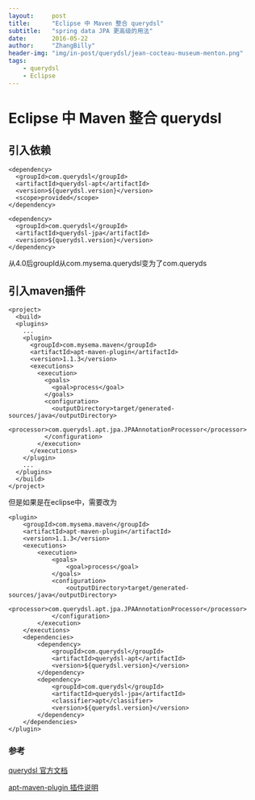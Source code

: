 ```yaml
---
layout:     post
title:      "Eclipse 中 Maven 整合 querydsl"
subtitle:   "spring data JPA 更高级的用法"
date:       2016-05-22
author:     "ZhangBilly"
header-img: "img/in-post/querydsl/jean-cocteau-museum-menton.png"
tags:
    - querydsl
    - Eclipse
---
```




# Eclipse 中 Maven 整合 querydsl

## 引入依赖


	<dependency>
	  <groupId>com.querydsl</groupId>
	  <artifactId>querydsl-apt</artifactId>
	  <version>${querydsl.version}</version>
	  <scope>provided</scope>
	</dependency>
	
	<dependency>
	  <groupId>com.querydsl</groupId>
	  <artifactId>querydsl-jpa</artifactId>
	  <version>${querydsl.version}</version>
	</dependency>


从4.0后groupId从com.mysema.querydsl变为了com.queryds

## 引入maven插件


	<project>
	  <build>
	  <plugins>
	    ...
	    <plugin>
	      <groupId>com.mysema.maven</groupId>
	      <artifactId>apt-maven-plugin</artifactId>
	      <version>1.1.3</version>
	      <executions>
	        <execution>
	          <goals>
	            <goal>process</goal>
	          </goals>
	          <configuration>
	            <outputDirectory>target/generated-sources/java</outputDirectory>
	            <processor>com.querydsl.apt.jpa.JPAAnnotationProcessor</processor>
	          </configuration>
	        </execution>
	      </executions>
	    </plugin>
	    ...
	  </plugins>
	  </build>
	</project>


但是如果是在eclipse中，需要改为


	<plugin>
		<groupId>com.mysema.maven</groupId>
		<artifactId>apt-maven-plugin</artifactId>
		<version>1.1.3</version>
		<executions>
			<execution>
				<goals>
					<goal>process</goal>
				</goals>
				<configuration>
					<outputDirectory>target/generated-sources/java</outputDirectory>
					<processor>com.querydsl.apt.jpa.JPAAnnotationProcessor</processor>
				</configuration>
			</execution>
		</executions>
		<dependencies>
			<dependency>
				<groupId>com.querydsl</groupId>
				<artifactId>querydsl-apt</artifactId>
				<version>${querydsl.version}</version>
			</dependency>
			<dependency>
				<groupId>com.querydsl</groupId>
				<artifactId>querydsl-jpa</artifactId>
				<classifier>apt</classifier>
				<version>${querydsl.version}</version>
			</dependency>
		</dependencies>
	</plugin>


### 参考

[querydsl 官方文档](http://www.querydsl.com/static/querydsl/latest/reference/html/ch02.html#jpa_integration)

[apt-maven-plugin 插件说明](https://github.com/querydsl/apt-maven-plugin/wiki/m2e-usage)






